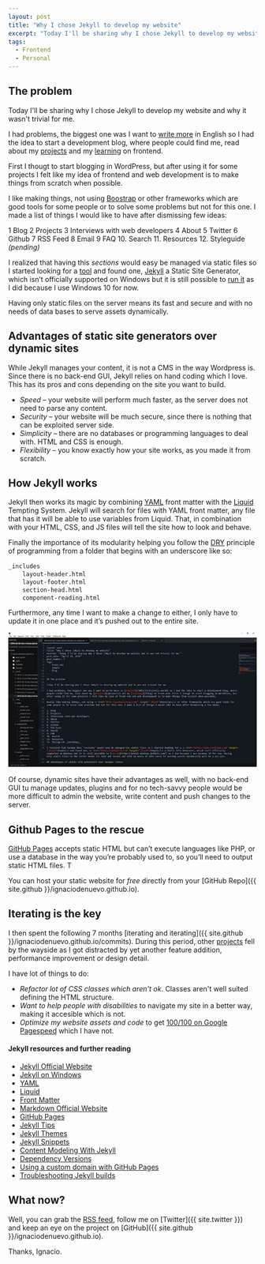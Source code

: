 ```yaml
---
layout: post
title: "Why I chose Jekyll to develop my website"
excerpt: "Today I'll be sharing why I chose Jekyll to develop my website and it was not trivial for me."
tags:
  - Frontend
  - Personal
---
```


## The problem

Today I'll be sharing why I chose Jekyll to develop my website and why it wasn't trivial for me.

I had problems, the biggest one was I want to [write more](/2015/11/25/hello-world) in English so I had the idea to start a development blog, where people could find me, read about my [projects](/projects) and my [learning](/blog) on frontend.

First I thougt to start blogging in WordPress, but after using it for some projects I felt like my idea of frontend and web development is to make things from scratch when possible.

I like making things, not using <a href="http://getbootstrap.com/" target="_blank">Boostrap</a> or other frameworks which are good tools for some people or to solve some problems but not for this one. I made a list of things I would like to have after dismissing few ideas:

1 Blog
2 Projects
3 Interviews with web developers
4 About
5 Twitter
6 Github
7 RSS Feed
8 Email
9 FAQ
10. Search
11. Resources
12. Styleguide _(pending)_

I realized that having this _sections_ would easy be managed via static files so I started looking for a <a href="https://www.staticgen.com" target="_blank">tool</a> and found one, <a href="https://jekyllrb.com" target="_blank">Jekyll</a> a Static Site Generator, which isn’t officially supported on Windows but it is still possible to [run it](http://jekyll-windows.juthilo.com/) as I did because I use Windows 10 for now.

Having only static files on the server means its fast and secure and with no needs of data bases to serve assets dynamically.

## Advantages of static site generators over dynamic sites

While Jekyll manages your content, it is not a CMS in the way Wordpress is. Since there is no back-end GUI, Jekyll relies on hand coding which I love. This has its pros and cons depending on the site you want to build.

- _Speed_ – your website will perform much faster, as the server does not need to parse any content.
- _Security_ – your website will be much secure, since there is nothing that can be exploited server side.
- _Simplicity_ – there are no databases or programming languages to deal with. HTML and CSS is enough.
- _Flexibility_ – you know exactly how your site works, as you made it from scratch.

## How Jekyll works

Jekyll then works its magic by combining [YAML](http://yaml.org) front matter with the [Liquid](https://shopify.github.io/liquid) Tempting System. Jekyll will search for files with YAML front matter, any file that has it will be able to use variables from Liquid. That, in combination with your HTML, CSS, and JS files will tell the site how to look and behave.

Finally the importance of its modularity helping you follow the [DRY](https://en.wikipedia.org/wiki/Don%27t_repeat_yourself) principle of programming from a folder that begins with an underscore like so:

    _includes
    	layout-header.html
    	layout-footer.html
    	section-head.html
    	component-reading.html

Furthermore, any time I want to make a change to either, I only have to update it in one place and it’s pushed out to the entire site.

<a href="/assets/images/post-sublimetext-2--fullscreen.jpg">
	<img src="/assets/images/post-sublimetext-2.jpg" alt="Sublime Text Editor">
</a>

Of course, dynamic sites have their advantages as well, with no back-end GUI tu manage updates, plugins and for no tech-savvy people would be more difficult to admin the website, write content and push changes to the server.

## Github Pages to the rescue

<a href="https://pages.github.com" target="_blank">GitHub Pages</a> accepts static HTML but can’t execute languages like PHP, or use a database in the way you’re probably used to, so you’ll need to output static HTML files. T

You can host your static website for _free_ directly from your [GitHub Repo]({{ site.github }}/ignaciodenuevo.github.io).

## Iterating is the key

I then spent the following 7 months [iterating and iterating]({{ site.github }}/ignaciodenuevo.github.io/commits). During this period, other [projects](/projects) fell by the wayside as I got distracted by yet another feature addition, performance improvement or design detail.

I have lot of things to do:

- _Refactor lot of CSS classes which aren't ok_. Classes aren't well suited defining the HTML structure.
- _Want to help people with disabilities_ to navigate my site in a better way, making it accesible which is not.
- _Optimize my website assets and code_ to get [100/100 on Google Pagespeed](https://developers.google.com/speed/pagespeed/insights/?url=http%3A%2F%2Fignaciodenuevo.com&tab=desktop) which I have not.

<div>
    <h4>Jekyll resources and further reading</h4>
    <ul>
        <li><a href="http://jekyllrb.com" target="_blank">Jekyll Official Website</a></li>
        <li><a href="http://jekyll-windows.juthilo.com" target="_blank">Jekyll on Windows</a></li>
        <li><a href="http://yaml.org" target="_blank">YAML</a></li>
        <li><a href="https://shopify.github.io/liquid" target="_blank">Liquid</a></li>
        <li><a href="https://docs.cloudcannon.com/editing/front-matter" target="_blank">Front Matter</a></li>
        <li><a href="http://daringfireball.net/projects/markdown" target="_blank">Markdown Official Website</a></li>
        <li><a href="https://pages.github.com" target="_blank">GitHub Pages</a></li>
        <li><a href="http://jekyll.tips" target="_blank">Jekyll Tips</a></li>
        <li><a href="http://jekyllthemes.org" target="_blank">Jekyll Themes</a></li>
        <li><a href="http://jekyllsnippets.com/" target="_blank">Jekyll Snippets</a></li>
        <li><a href="https://www.smashingmagazine.com/2016/02/content-modeling-with-jekyll" target="_blank">Content Modeling With Jekyll</a></li>
        <li><a href="https://pages.github.com/versions" target="_blank">Dependency Versions</a></li>
        <li><a href="https://help.github.com/articles/using-a-custom-domain-with-github-pages" target="_blank">Using a custom domain with GitHub Pages</a></li>
        <li><a href="https://help.github.com/articles/troubleshooting-jekyll-builds" target="_blank">Troubleshooting Jekyll builds</a></li>
    </ul>
</div>

## What now?

Well, you can grab the [RSS feed](/feed.xml), follow me on [Twitter]({{ site.twitter }}) and keep an eye on the project on [GitHub]({{ site.github }}/ignaciodenuevo.github.io).

Thanks, Ignacio.
